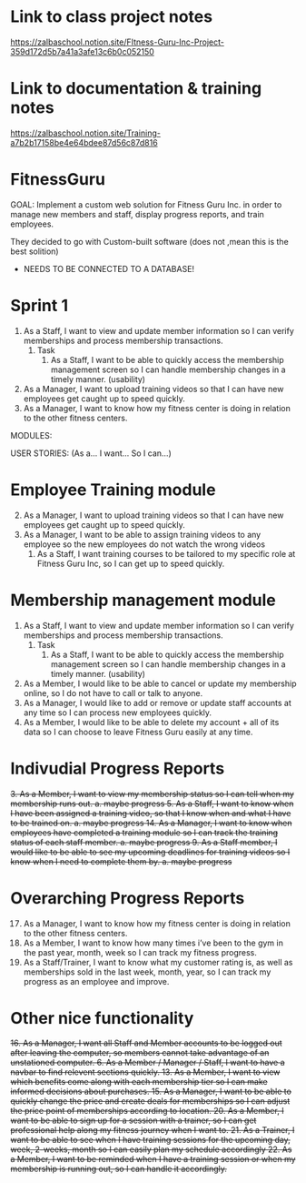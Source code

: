 # Link to class project notes 
https://zalbaschool.notion.site/FItness-Guru-Inc-Project-359d172d5b7a41a3afe13c6b0c052150
# Link to documentation & training notes
https://zalbaschool.notion.site/Training-a7b2b17158be4e64bdee87d56c87d816

# FitnessGuru
GOAL: Implement a custom web solution for Fitness Guru Inc. in order to manage new members and staff, display progress reports, and train employees.

They decided to go with Custom-built software (does not ,mean this is the best solition)
+ NEEDS TO BE CONNECTED TO A DATABASE!

# Sprint 1 
 1. As a Staff, I want to view and update member information so I can verify memberships and process membership transactions.
    1. Task
        1. As a Staff, I want to be able to quickly access the membership management screen so I can handle membership changes in a timely manner. (usability)
 2. As a Manager, I want to upload training videos so that I can have new employees get caught up to speed quickly.
17. As a Manager, I want to know how my fitness center is doing in relation to the other fitness centers.



MODULES:

USER STORIES: (As a… I want… So I can…)

# Employee Training module
 2. As a Manager, I want to upload training videos so that I can have new employees get caught up to speed quickly.
 4. As a Manager, I want to be able to assign training videos to any employee so the new employees do not watch the wrong videos
    1. As a Staff, I want training courses to be tailored to my specific role at Fitness Guru Inc, so I can get up to speed quickly.
 
# Membership management module
1. As a Staff, I want to view and update member information so I can verify memberships and process membership transactions.
    1. Task
        1. As a Staff, I want to be able to quickly access the membership management screen so I can handle membership changes in a timely manner. (usability)
7. As a Member, I would like to be able to cancel or update my membership online, so I do not have to call or talk to anyone.
12. As a Manager, I would like to add or remove or update staff accounts at any time so I can process new employees quickly.
10. As a Member, I would like to be able to delete my account + all of its data so I can choose to leave Fitness Guru easily at any time.

# Indivudial Progress Reports
~~3. As a Member, I want to view my membership status so I can tell when my membership runs out.
   a. maybe progress
 5. As a Staff, I want to know when I have been assigned a training video, so that I know when and what I have to be trained on.
    a. maybe progress
 14. As a Manager, I want to know when employees have completed a training module so I can track the training status of each staff member.
     a. maybe progress
 9. As a Staff member, I would like to be able to see my upcoming deadlines for training videos so I know when I need to complete them by.
     a. maybe progress~~


# Overarching Progress Reports
17. As a Manager, I want to know how my fitness center is doing in relation to the other fitness centers.
18. As a Member, I want to know how many times i’ve been to the gym in the past year, month, week so I can track my fitness progress.
19. As a Staff/Trainer, I want to know what my customer rating is, as well as memberships sold in the last week, month, year, so I can track my progress as an employee and improve.


# Other nice functionality
~~16. As a Manager, I want all Staff and Member accounts to be logged out after leaving the computer, so members cannot take advantage of an unstationed computer.
6. As a Member / Manager / Staff, I want to have a navbar to find relevent sections quickly.
13. As a Member, I want to view which benefits come along with each membership tier so I can make informed decisions about purchases.
15. As a Manager, I want to be able to quickly change the price and create deals for memberships so I can adjust the price point of memberships according to location.
20. As a Member, I want to be able to sign up for a session with a trainer, so I can get professional help along my fitness journey when I want to.
21. As a Trainer, I want to be able to see when I have training sessions for the upcoming day, week, 2-weeks, month so I can easily plan my schedule accordingly
22. As a Member, I want to be reminded when I have a training session or when my membership is running out, so I can handle it accordingly.~~







